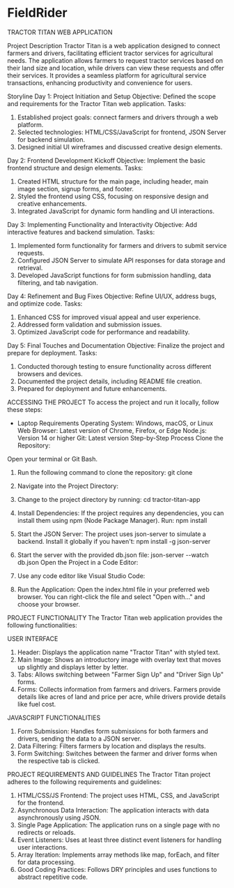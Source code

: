 # FieldRider
TRACTOR TITAN WEB APPLICATION

Project Description
Tractor Titan is a web application designed to connect farmers and drivers, facilitating efficient tractor services for agricultural needs. The application allows farmers to request tractor services based on their land size and location, while drivers can view these requests and offer their services. It provides a seamless platform for agricultural service transactions, enhancing productivity and convenience for users.

Storyline
Day 1: Project Initiation and Setup
Objective: Defined the scope and requirements for the Tractor Titan web application.
Tasks:
1. Established project goals: connect farmers and drivers through a web platform.
2. Selected technologies: HTML/CSS/JavaScript for frontend, JSON Server for backend simulation.
3. Designed initial UI wireframes and discussed creative design elements.

Day 2: Frontend Development Kickoff
Objective: Implement the basic frontend structure and design elements.
Tasks:
1. Created HTML structure for the main page, including header, main image section, signup forms, and footer.
2. Styled the frontend using CSS, focusing on responsive design and creative enhancements.
3. Integrated JavaScript for dynamic form handling and UI interactions.

Day 3: Implementing Functionality and Interactivity
Objective: Add interactive features and backend simulation.
Tasks:
1. Implemented form functionality for farmers and drivers to submit service requests.
2. Configured JSON Server to simulate API responses for data storage and retrieval.
3. Developed JavaScript functions for form submission handling, data filtering, and tab navigation.

Day 4: Refinement and Bug Fixes
Objective: Refine UI/UX, address bugs, and optimize code.
Tasks:
1. Enhanced CSS for improved visual appeal and user experience.
2. Addressed form validation and submission issues.
3. Optimized JavaScript code for performance and readability.

Day 5: Final Touches and Documentation
Objective: Finalize the project and prepare for deployment.
Tasks:
1. Conducted thorough testing to ensure functionality across different browsers and devices.
2. Documented the project details, including README file creation.
3. Prepared for deployment and future enhancements.

ACCESSING THE PROJECT
To access the project and run it locally, follow these steps:

- Laptop Requirements
Operating System: Windows, macOS, or Linux
Web Browser: Latest version of Chrome, Firefox, or Edge
Node.js: Version 14 or higher
Git: Latest version
Step-by-Step Process
Clone the Repository:

Open your terminal or Git Bash.
1. Run the following command to clone the repository:
git clone 

2. Navigate into the Project Directory:

3. Change to the project directory by running:
cd tractor-titan-app

4. Install Dependencies:
If the project requires any dependencies, you can install them using npm (Node Package Manager). Run:
npm install

5. Start the JSON Server:
The project uses json-server to simulate a backend. Install it globally if you haven't:
npm install -g json-server

6. Start the server with the provided db.json file:
json-server --watch db.json
Open the Project in a Code Editor:

7. Use any code editor like Visual Studio Code:

8. Run the Application:
Open the index.html file in your preferred web browser. You can right-click the file and select "Open with..." and choose your browser.

PROJECT FUNCTIONALITY
The Tractor Titan web application provides the following functionalities:

USER INTERFACE
1. Header: Displays the application name "Tractor Titan" with styled text.
2. Main Image: Shows an introductory image with overlay text that moves up slightly and displays letter by letter.
3. Tabs: Allows switching between "Farmer Sign Up" and "Driver Sign Up" forms.
4. Forms: Collects information from farmers and drivers. Farmers provide details like acres of land and price per acre, while drivers provide details like fuel cost.

JAVASCRIPT FUNCTIONALITIES
1. Form Submission: Handles form submissions for both farmers and drivers, sending the data to a JSON server.
2. Data Filtering: Filters farmers by location and displays the results.
3. Form Switching: Switches between the farmer and driver forms when the respective tab is clicked.

PROJECT REQUIREMENTS AND GUIDELINES
The Tractor Titan project adheres to the following requirements and guidelines:

1. HTML/CSS/JS Frontend: The project uses HTML, CSS, and JavaScript for the frontend.
2. Asynchronous Data Interaction: The application interacts with data asynchronously using JSON.
3. Single Page Application: The application runs on a single page with no redirects or reloads.
4. Event Listeners: Uses at least three distinct event listeners for handling user interactions.
5. Array Iteration: Implements array methods like map, forEach, and filter for data processing.
6. Good Coding Practices: Follows DRY principles and uses functions to abstract repetitive code.

